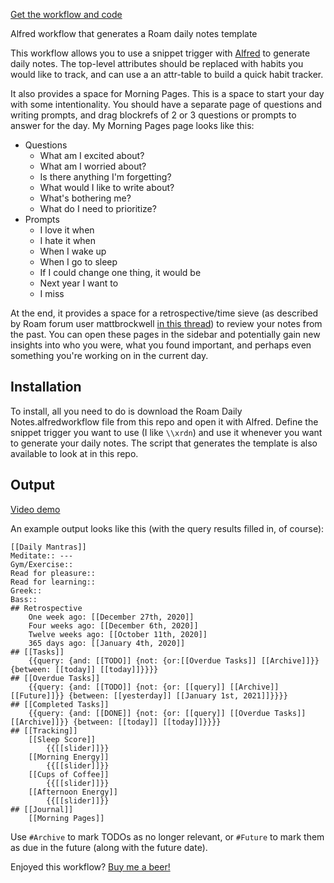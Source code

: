 [Get the workflow and code](https://github.com/kylestratis/roam-daily-notes)

Alfred workflow that generates a Roam daily notes template

This workflow allows you to use a snippet trigger with [Alfred](https://www.alfredapp.com/) to generate daily notes. The top-level attributes should be replaced with habits you would like to track, and can use a an attr-table to build a quick habit tracker.

It also provides a space for Morning Pages. This is a space to start your day with some intentionality. You should have a separate page of questions and writing prompts, and drag blockrefs of 2 or 3 questions or prompts to answer for the day. My Morning Pages page looks like this:
- Questions
    - What am I excited about? 
    - What am I worried about? 
    - Is there anything I'm forgetting?
    - What would I like to write about?
    - What's bothering me? 
    - What do I need to prioritize? 
- Prompts
    - I love it when
    - I hate it when 
    - When I wake up
    - When I go to sleep 
    - If I could change one thing, it would be 
    - Next year I want to
    - I miss

At the end, it provides a space for a retrospective/time sieve (as described by Roam forum user mattbrockwell [in this thread](https://forum.roamresearch.com/t/what-would-be-your-top-3-tips-for-beginners/255)) to review your notes from the past. You can open these pages in the sidebar and potentially gain new insights into who you were, what you found important, and perhaps even something you're working on in the current day.

## Installation
To install, all you need to do is download the Roam Daily Notes.alfredworkflow file from this repo and
open it with Alfred. Define the snippet trigger you want to use (I like `\\xrdn`) and use it whenever you
want to generate your daily notes. The script that generates the template is also available to look
at in this repo. 

## Output
[Video demo](https://www.loom.com/share/4d9543d505834dc1970324326871ab5a)

An example output looks like this (with the query results filled in, of course): 
```
[[Daily Mantras]]
Meditate:: ---
Gym/Exercise::
Read for pleasure::
Read for learning::
Greek::
Bass::
## Retrospective
    One week ago: [[December 27th, 2020]]
    Four weeks ago: [[December 6th, 2020]]
    Twelve weeks ago: [[October 11th, 2020]]
    365 days ago: [[January 4th, 2020]]
## [[Tasks]]
    {{query: {and: [[TODO]] {not: {or:[[Overdue Tasks]] [[Archive]]}} {between: [[today]] [[today]]}}}}
## [[Overdue Tasks]]
    {{query: {and: [[TODO]] {not: {or: [[query]] [[Archive]] [[Future]]}} {between: [[yesterday]] [[January 1st, 2021]]}}}}
## [[Completed Tasks]]
    {{query: {and: [[DONE]] {not: {or: [[query]] [[Overdue Tasks]] [[Archive]]}} {between: [[today]] [[today]]}}}}
## [[Tracking]]
    [[Sleep Score]]
        {{[[slider]]}}
    [[Morning Energy]]
        {{[[slider]]}}
    [[Cups of Coffee]]
        {{[[slider]]}}
    [[Afternoon Energy]]
        {{[[slider]]}}
## [[Journal]]
    [[Morning Pages]]
```  

Use `#Archive` to mark TODOs as no longer relevant, or `#Future` to mark them as due in the future (along with the future date).

Enjoyed this workflow? [Buy me a beer!](https://www.buymeacoffee.com/kylestratis)
